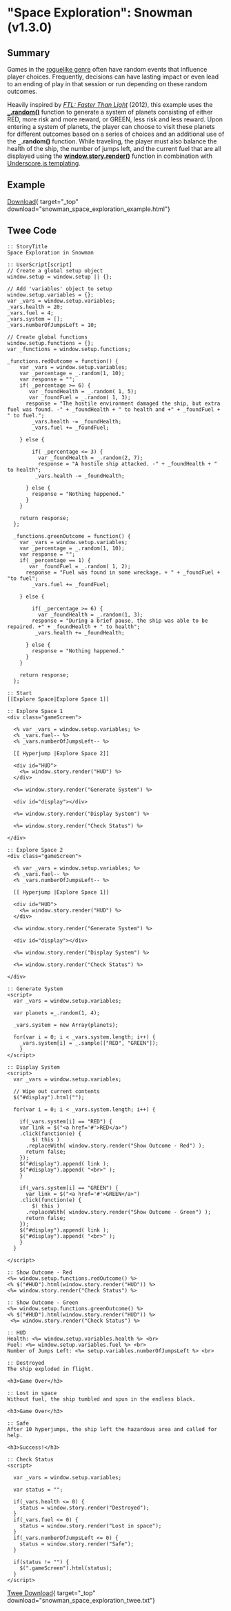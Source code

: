 # "Space Exploration": Snowman (v1.3.0)

## Summary

Games in the [roguelike genre](https://en.wikipedia.org/wiki/Roguelike) often have random events that influence player choices. Frequently, decisions can have lasting impact or even lead to an ending of play in that session or run depending on these random outcomes.

Heavily inspired by [*FTL: Faster Than Light*](https://en.wikipedia.org/wiki/FTL:_Faster_Than_Light) (2012), this example uses the **[`_`.random()](http://underscorejs.org/#random)** function to generate a system of planets consisting of either RED, more risk and more reward, or GREEN, less risk and less reward. Upon entering a system of planets, the player can choose to visit these planets for different outcomes based on a series of choices and an additional use of the **`_`.random()** function. While traveling, the player must also balance the health of the ship, the number of jumps left, and the current fuel that are all displayed using the **[window.story.render()](https://videlais.github.io/snowman/1/window_story/functions/render.html)** function in combination with [Underscore.js templating](http://underscorejs.org/#template).

## Example

[Download](snowman_space_exploration_example.html){ target="_top" download="snowman_space_exploration_example.html"}

## Twee Code

```twee
:: StoryTitle
Space Exploration in Snowman

:: UserScript[script]
// Create a global setup object
window.setup = window.setup || {};

// Add 'variables' object to setup
window.setup.variables = {};
var _vars = window.setup.variables;
_vars.health = 20;
_vars.fuel = 4;
_vars.system = [];
_vars.numberOfJumpsLeft = 10;
  
// Create global functions
window.setup.functions = {};
var _functions = window.setup.functions;
  
_functions.redOutcome = function() {
    var _vars = window.setup.variables;
    var _percentage = _.random(1, 10);
    var response = "";
    if( _percentage >= 6) {
       var _foundHealth = _.random( 1, 5);
       var _foundFuel = _.random( 1, 3);
      response = "The hostile environment damaged the ship, but extra fuel was found. -" + _foundHealth + " to health and +" + _foundFuel + " to fuel.";
        _vars.health -= _foundHealth;
        _vars.fuel += _foundFuel;
  
    } else {

        if( _percentage <= 3) {
          var _foundHealth = _.random(2, 7);
          response = "A hostile ship attacked. -" + _foundHealth + " to health";
         _vars.health -= _foundHealth;
  
      } else {
        response = "Nothing happened."
      }
    }

    return response;
  };
  
  _functions.greenOutcome = function() {
    var _vars = window.setup.variables;
    var _percentage = _.random(1, 10);
    var response = "";
    if( _percentage == 1) {
       var _foundFuel = _.random( 1, 2);
      response = "Fuel was found in some wreckage. + " + _foundFuel + "to fuel";
        _vars.fuel += _foundFuel;
  
    } else {

        if( _percentage >= 6) {
          var _foundHealth = _.random(1, 3);
        response = "During a brief pause, the ship was able to be repaired. +" + _foundHealth + " to health";
         _vars.health += _foundHealth;
  
      } else {
        response = "Nothing happened."
      }
    }

    return response;
  };

:: Start
[[Explore Space|Explore Space 1]]

:: Explore Space 1
<div class="gameScreen">

  <% var _vars = window.setup.variables; %>
  <% _vars.fuel-- %>
  <% _vars.numberOfJumpsLeft-- %>

  [[ Hyperjump |Explore Space 2]]

  <div id="HUD">
    <%= window.story.render("HUD") %>
  </div>

  <%= window.story.render("Generate System") %>

  <div id="display"></div>

  <%= window.story.render("Display System") %>
  
  <%= window.story.render("Check Status") %>

</div>

:: Explore Space 2
<div class="gameScreen">

  <% var _vars = window.setup.variables; %>
  <% _vars.fuel-- %>
  <% _vars.numberOfJumpsLeft-- %>

  [[ Hyperjump |Explore Space 1]]

  <div id="HUD">
    <%= window.story.render("HUD") %>
  </div>

  <%= window.story.render("Generate System") %>

  <div id="display"></div>

  <%= window.story.render("Display System") %>
  
  <%= window.story.render("Check Status") %>

</div>

:: Generate System
<script>
  var _vars = window.setup.variables;
  
  var planets =_.random(1, 4);
  
  _vars.system = new Array(planets);
  
  for(var i = 0; i < _vars.system.length; i++) {
    _vars.system[i] = _.sample(["RED", "GREEN"]);
    }
</script>

:: Display System
<script>
  var _vars = window.setup.variables;

  // Wipe out current contents
  $("#display").html("");
  
  for(var i = 0; i < _vars.system.length; i++) {
  
    if(_vars.system[i] == "RED") {
    var link = $("<a href='#'>RED</a>")
    .click(function(e) {
        $( this )
      .replaceWith( window.story.render("Show Outcome - Red") );
      return false;
    });
    $("#display").append( link );
    $("#display").append( "<br>" );
    }

    if(_vars.system[i] == "GREEN") {
      var link = $("<a href='#'>GREEN</a>")
    .click(function(e) {
        $( this )
      .replaceWith( window.story.render("Show Outcome - Green") );
      return false;
    });
    $("#display").append( link );
    $("#display").append( "<br>" );
    }
  }
  
</script>

:: Show Outcome - Red
<%= window.setup.functions.redOutcome() %>
<% $("#HUD").html(window.story.render("HUD")) %>
<%= window.story.render("Check Status") %>

:: Show Outcome - Green
<%= window.setup.functions.greenOutcome() %>
<% $("#HUD").html(window.story.render("HUD")) %>
 <%= window.story.render("Check Status") %>

:: HUD
Health: <%= window.setup.variables.health %> <br>
Fuel: <%= window.setup.variables.fuel %> <br>
Number of Jumps Left: <%= setup.variables.numberOfJumpsLeft %> <br>

:: Destroyed
The ship exploded in flight.

<h3>Game Over</h3>

:: Lost in space
Without fuel, the ship tumbled and spun in the endless black.

<h3>Game Over</h3>

:: Safe
After 10 hyperjumps, the ship left the hazardous area and called for help.

<h3>Success!</h3>

:: Check Status
<script>

  var _vars = window.setup.variables;

  var status = "";

  if(_vars.health <= 0) {
    status = window.story.render("Destroyed");
  }
  if(_vars.fuel <= 0) {
    status = window.story.render("Lost in space");
  }
  if(_vars.numberOfJumpsLeft <= 0) {
    status = window.story.render("Safe");
  }
  
  if(status != "") {
    $(".gameScreen").html(status);
  }
</script>

```

[Twee Download](snowman_space_exploration_twee.txt){ target="_top" download="snowman_space_exploration_twee.txt"}
